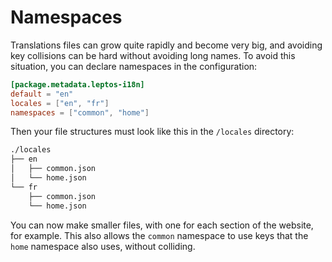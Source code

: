# Namespaces

Translations files can grow quite rapidly and become very big, and avoiding key collisions can be hard without avoiding long names.
To avoid this situation, you can declare namespaces in the configuration:

```toml
[package.metadata.leptos-i18n]
default = "en"
locales = ["en", "fr"]
namespaces = ["common", "home"]
```

Then your file structures must look like this in the `/locales` directory:

```bash
./locales
├── en
│   ├── common.json
│   └── home.json
└── fr
    ├── common.json
    └── home.json
```

You can now make smaller files, with one for each section of the website, for example.
This also allows the `common` namespace to use keys that the `home` namespace also uses, without colliding.
